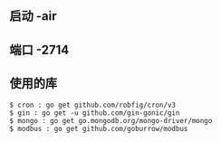## 启动 -air

## 端口 -2714

## 使用的库

```shell
$ cron : go get github.com/robfig/cron/v3
$ gin : go get -u github.com/gin-gonic/gin
$ mongo : go get go.mongodb.org/mongo-driver/mongo
$ modbus : go get github.com/goburrow/modbus
```
